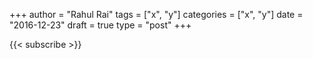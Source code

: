+++
author = "Rahul Rai"
tags = ["x", "y"]
categories = ["x", "y"]
date = "2016-12-23"
draft = true
type = "post"
+++

{{< subscribe >}}